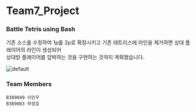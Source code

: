 # Team7_Project

### Battle Tetris using Bash

기존 소스를 수정하여 1p를 2p로 확장시키고 기존 테트리스에 라인을 제거하면 상대 플레이어의 라인이 생성되어 <br/>상대방 플레이어를 압박하는 것을 구현하는 것까지 계획했습니다.

![default](https://user-images.githubusercontent.com/44282323/48674516-85f45380-eb90-11e8-8f77-7fededfd4f28.png)


### Team Members
	B389049 이민우
	B389083 하정호

